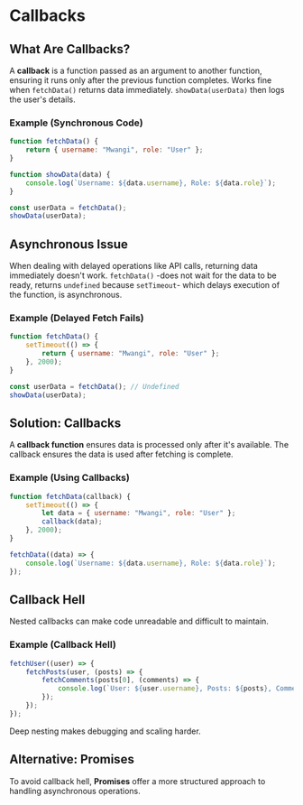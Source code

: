 # Callbacks 
## What Are Callbacks?
A **callback** is a function passed as an argument to another function, ensuring it runs only after the previous function completes. Works fine when `fetchData()` returns data immediately. `showData(userData)` then logs the user's details.

### Example (Synchronous Code)
```javascript
function fetchData() {
    return { username: "Mwangi", role: "User" };
}

function showData(data) {
    console.log(`Username: ${data.username}, Role: ${data.role}`);
}

const userData = fetchData();
showData(userData);
```

## Asynchronous Issue
When dealing with delayed operations like API calls, returning data immediately doesn't work. `fetchData()` -does not wait for the data to be ready, returns `undefined` because `setTimeout`- which delays execution of the function, is asynchronous.

### Example (Delayed Fetch Fails)
```javascript
function fetchData() {
    setTimeout(() => {
        return { username: "Mwangi", role: "User" };
    }, 2000);
}

const userData = fetchData(); // Undefined
showData(userData);
```


## Solution: Callbacks
A **callback function** ensures data is processed only after it's available. The callback ensures the data is used after fetching is complete.

### Example (Using Callbacks)
```javascript
function fetchData(callback) {
    setTimeout(() => {
        let data = { username: "Mwangi", role: "User" };
        callback(data);
    }, 2000);
}

fetchData((data) => {
    console.log(`Username: ${data.username}, Role: ${data.role}`);
});
```


## Callback Hell
Nested callbacks can make code unreadable and difficult to maintain.

### Example (Callback Hell)
```javascript
fetchUser((user) => {
    fetchPosts(user, (posts) => {
        fetchComments(posts[0], (comments) => {
            console.log(`User: ${user.username}, Posts: ${posts}, Comments: ${comments}`);
        });
    });
});
```

Deep nesting makes debugging and scaling harder.
## Alternative: Promises
To avoid callback hell, **Promises** offer a more structured approach to handling asynchronous operations.

